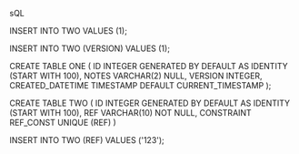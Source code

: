 sQL


INSERT INTO TWO VALUES (1);

INSERT INTO TWO (VERSION) VALUES (1);

CREATE TABLE ONE (
  ID INTEGER GENERATED BY DEFAULT AS IDENTITY (START WITH 100),
  NOTES VARCHAR(2) NULL,
  VERSION INTEGER,
  CREATED_DATETIME TIMESTAMP DEFAULT CURRENT_TIMESTAMP
);

CREATE TABLE TWO (
  ID INTEGER GENERATED BY DEFAULT AS IDENTITY (START WITH 100),
  REF VARCHAR(10) NOT NULL,
  CONSTRAINT REF_CONST UNIQUE (REF)
)

INSERT INTO TWO (REF) VALUES ('123');